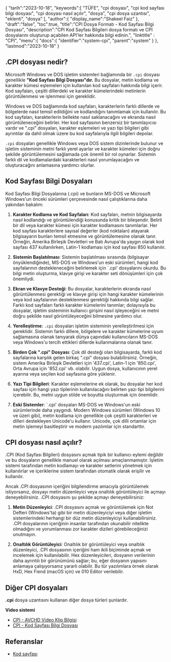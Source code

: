 {
"tarih":"2023-10-18",
   "keywords":[
"TÜFE",
"cpi dosyası",
"cpi kod sayfası bilgi dosyası",
"cpi dosyası nasıl açılır",
"dosya",
"cpi dosya uzantısı",
"eklenti",
"dosya"
],
   "author":{
"display_name":"Shakeel Faiz"
},
"draft":"false",
"toc":true,
"title":"CPI Dosya Formatı - Kod Sayfası Bilgi Dosyası",
   "description":"CPI Kod Sayfası Bilgileri dosya formatı ve CPI dosyalarını oluşturup açabilen API'ler hakkında bilgi edinin.",
"linktitle" : "CPI",
   "menu":{
      "docs":{
         "identifier":"system-cpi",
         "parent":"system"
}
},
"lastmod":"2023-10-18"
}

## .CPI dosyası nedir?

Microsoft Windows ve DOS işletim sistemleri bağlamında bir `.cpi` dosyası genellikle **"Kod Sayfası Bilgi Dosyası"dır.** Bu dosyalar, metin kodlama ve karakter kümesi eşlemeleri için kullanılan kod sayfaları hakkında bilgi içerir. Kod sayfaları, çeşitli dillerdeki ve karakter kümelerindeki metinlerin görüntülenmesi ve işlenmesi için gereklidir.

Windows ve DOS bağlamında kod sayfaları, karakterlerin farklı dillerde ve bölgelerde nasıl temsil edildiğini ve kodlandığını tanımlamak için kullanılır. Bu kod sayfaları, karakterlerin bellekte nasıl saklanacağını ve ekranda nasıl görüntüleneceğini belirler. Her kod sayfasının benzersiz bir tanımlayıcısı vardır ve ".cpi" dosyaları, karakter eşlemeleri ve yazı tipi bilgileri gibi ayrıntılar da dahil olmak üzere bu kod sayfalarıyla ilgili bilgileri depolar.

`.cpi` dosyaları genellikle Windows veya DOS sistem dizinlerinde bulunur ve işletim sisteminin metni farklı yerel ayarlar ve karakter kümeleri için doğru şekilde görüntülemesini sağlamada çok önemli bir rol oynarlar. Sistemin farklı dil ve kodlamalardaki karakterleri nasıl yorumlayacağını ve oluşturacağını anlamasına yardımcı olurlar.

## Kod Sayfası Bilgi Dosyaları

Kod Sayfası Bilgi Dosyalarına (.cpi) ve bunların MS-DOS ve Microsoft Windows'un önceki sürümleri çerçevesinde nasıl çalıştıklarına daha yakından bakalım:

1. **Karakter Kodlama ve Kod Sayfaları**: Kod sayfaları, metnin bilgisayarda nasıl kodlandığı ve görüntülendiği konusunda kritik bir bileşendir. Belirli bir dil veya karakter kümesi için karakter kodlamasını tanımlarlar. Her kod sayfası karakterlere sayısal değerler (kod noktaları) atayarak bilgisayarın bunları temsil etmesine ve görüntülemesine olanak tanır. Örneğin, Amerika Birleşik Devletleri ve Batı Avrupa'da yaygın olarak kod sayfası 437 kullanılırken, Latin-1 kodlaması için kod sayfası 850 kullanılır.
    







2. **Sistemin Başlatılması**: Sistemin başlatılması sırasında (bilgisayar önyüklendiğinde), MS-DOS ve Windows'un eski sürümleri, hangi kod sayfalarının destekleneceğini belirlemek için `.cpi' dosyalarını okurdu. Bu bilgi metin oluşturma, klavye girişi ve karakter seti dönüşümleri için çok önemliydi.
    







3. **Ekran ve Klavye Desteği**: Bu dosyalar, karakterlerin ekranda nasıl görüntülenmesi gerektiği ve klavye girişi için hangi karakter kümelerinin veya kod sayfalarının desteklenmesi gerektiği hakkında bilgi sağlar. Farklı kod sayfaları farklı karakter kümelerini tanımlar; dolayısıyla bu dosyalar, işletim sisteminin kullanıcı girişini nasıl işleyeceğini ve metni doğru şekilde nasıl görüntüleyeceğini bilmesine yardımcı olur.
    







4. **Yerelleştirme**: `.cpi` dosyaları işletim sisteminin yerelleştirilmesi için gereklidir. Sistemin farklı dillere, bölgelere ve karakter kümelerine uyum sağlamasına olanak tanıyarak dünya çapındaki kullanıcıların MS-DOS veya Windows'u tercih ettikleri dillerde kullanmalarına olanak tanır.
    







5. **Birden Çok ".cpi" Dosyası**: Çok dil desteği olan bilgisayarda, farklı kod sayfalarına karşılık gelen birkaç ".cpi" dosyası bulabilirsiniz. Örneğin, sistem Amerika Birleşik Devletleri için '437.cpi', Latin-1 için '850.cpi', Orta Avrupa için '852.cpi' vb. olabilir. Uygun dosya, kullanıcının yerel ayarına veya seçilen kod sayfasına göre yüklenir.
    







6. **Yazı Tipi Bilgileri**: Karakter eşlemelerine ek olarak, bu dosyalar her kod sayfası için hangi yazı tiplerinin kullanılacağını belirten yazı tipi bilgilerini içerebilir. Bu, metni uygun stilde ve boyutta oluşturmak için önemlidir.
    







7. **Eski Sistemler**: `.cpi' dosyaları MS-DOS ve Windows'un eski sürümlerinde daha yaygındı. Modern Windows sürümleri (Windows 10 ve üzeri gibi), metin kodlama için genellikle çok çeşitli karakterleri ve dilleri destekleyen Unicode'u kullanır. Unicode, çok dilli ortamlar için metin işlemeyi basitleştirir ve modern yazılımlar için standarttır.

## CPI dosyası nasıl açılır?

.CPI (Kod Sayfası Bilgileri) dosyasını açmak tipik bir kullanıcı eylemi değildir ve bu dosyaların genellikle manuel olarak açılması amaçlanmamıştır. İşletim sistemi tarafından metin kodlamayı ve karakter setlerini yönetmek için kullanılırlar ve içeriklerine sistem tarafından otomatik olarak erişilir ve kullanılır.

Ancak .CPI dosyasının içeriğini bilgilendirme amacıyla görüntülemek istiyorsanız, dosyayı metin düzenleyici veya onaltılık görüntüleyici ile açmayı deneyebilirsiniz. .CPI dosyasını şu şekilde açmayı deneyebilirsiniz:

1. **Metin Düzenleyici**: .CPI dosyasını açmak ve görüntülemek için Not Defteri (Windows'ta) gibi bir metin düzenleyiciyi veya diğer işletim sistemlerindeki herhangi bir düz metin düzenleyiciyi kullanabilirsiniz. .CPI dosyalarının içeriğinin insanlar tarafından okunabilir nitelikte olmadığını ve yorumlanması zor karakter dizileri görebileceğinizi unutmayın.
    







2. **Onaltılık Görüntüleyici**: Onaltılık bir görüntüleyici veya onaltılık düzenleyici, .CPI dosyasının içeriğini ham ikili biçiminde açmak ve incelemek için kullanılabilir. Hex düzenleyicileri, dosyanın verilerinin daha ayrıntılı bir görünümünü sağlar; bu, eğer dosyanın yapısını anlamaya çalışıyorsanız yararlı olabilir. Bu tür yazılımlara örnek olarak HxD, Hex Fiend (macOS için) ve 010 Editor verilebilir.

## Diğer CPI dosyaları

**.cpi** dosya uzantısını kullanan diğer dosya türleri şunlardır.

**Video sistemi**
- [CPI - AVCHD Video Klip Bilgisi](/tr/video/cpi/)
- [CPI - Kod Sayfası Bilgi Dosyası](/tr/system/cpi/)

## Referanslar
* [Kod sayfası](https://en.wikipedia.org/wiki/Code_page)

